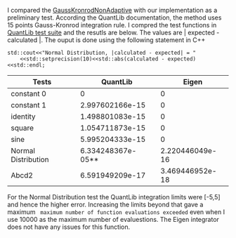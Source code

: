 I compared the [GaussKronrodNonAdaptive](https://github.com/lballabio/quantlib/blob/master/QuantLib/ql/math/integrals/kronrodintegral.hpp) with our implementation as a preliminary test. According the QuantLib documentation, the method uses 15 points Gauss-Kronrod integration rule. I compred the test functions in [QuantLib test suite](https://github.com/lballabio/quantlib/blob/master/QuantLib/test-suite/integrals.cpp) and the resutls are below. The values are | expected - calculated |. The ouput is done using the following statement in C++

    std::cout<<"Normal Distribution, |calculated - expected| = "
        <<std::setprecision(10)<<std::abs(calculated - expected)<<std::endl;

| Tests         | QuantLib        | Eigen |
| ------------- |-----------------|-------|
| constant 0    | 0               | 0     |
| constant 1    | 2.997602166e-15 | 0     |
| identity      | 1.498801083e-15 | 0     |
| square        | 1.054711873e-15 | 0     |
| sine          | 5.995204333e-15 | 0     |
|Normal Distribution | 6.334248367e-05** | 2.220446049e-16 |
| Abcd2 | 6.591949209e-17 | 3.469446952e-18 |

For the Normal Distribution test the QuantLib integration limits were [-5,5] and hence the higher error. Increasing the limits beyond that gave a maximum ` maximum number of function evaluations exceeded` even when I use 10000 as the maximum number of evaluestions. The Eigen integrator does not have any issues for this function. 

